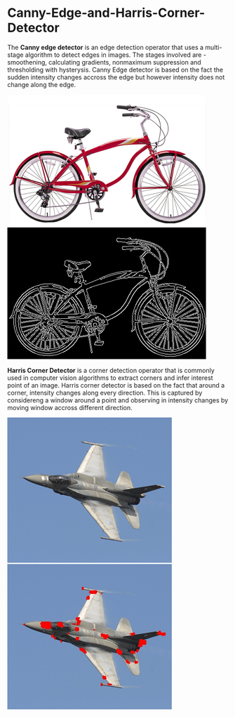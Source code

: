 # Canny-Edge-and-Harris-Corner-Detector

The **Canny edge detector** is an edge detection operator that uses a multi-stage algorithm to detect edges in images. The stages involved are - smoothening, calculating gradients, nonmaximum suppression and thresholding with hysterysis. Canny Edge detector is based on the fact the sudden intensity changes accross the edge but however intensity does not change along the edge.

![Bycycle](/data/bicycle.bmp)
![Bycycle Edges](/output/edge_detection/bicycle_edges.jpg)

**Harris Corner Detector** is a corner detection operator that is commonly used in computer vision algorithms to extract corners and infer interest point of an image. Harris corner detector is based on the fact that around a corner, intensity changes along every direction. This is captured by considereng a window around a point and observing in intensity changes by moving window accross different direction.

![Plane](/data/plane.bmp)
![Plane Corners](/output/corner_detection/plane_corners.jpg)
